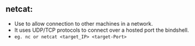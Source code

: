 ## netcat:
- Use to allow connection to other machines in a network.
- It uses UDP/TCP protocols to connect over a hosted port the bindshell.
- `eg. nc or netcat <target_IP> <target-Port>`

